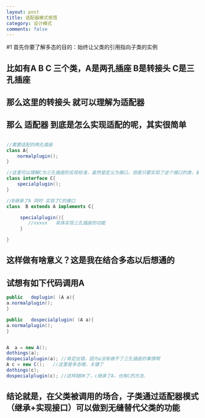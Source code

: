 ```yaml
---
layout: post
title: 适配器模式感悟
category: 设计模式
comments: false
---
```


#1  首先你要了解多态的目的：始终让父类的引用指向子类的实例

##  比如有A B C 三个类，A是两孔插座   B是转接头   C是三孔插座  

## 那么这里的转接头 就可以理解为适配器

## 那么 适配器 到底是怎么实现适配的呢，其实很简单

``` java

//需要适配的两孔插座
class A{
    normalplugin();     
}

//这里可以理解C为三孔插座的实现标准，虽然是定义为接口，但是只要实现了这个接口的类，都是认为可以当做三孔插座来使用的
class interface C{
    specialplugin();
}

//B继承了A 同时 实现了C的接口
class  B extends A implements C{      

     specialplugin(){
        //xxxxx   具体实现三孔插座的功能
     }

}   

```


## 这样做有啥意义？这是我在结合多态以后想通的

##  试想有如下代码调用A

``` java
public   doplugin( (A a){   
a.normalplugin();
}

public   dospecialplugin( (A a){
a.normalplugin();
}


A  a = new A();
dothings(a);
dospecialplugin(a); //肯定出错，因为a没有做不了三孔插座的事情啊
A c = new C();   //这里是多态哦，关键了
dothings(c);
dospecialplugin(c); //这样就OK了，c继承了A，也有C的方法.

```


##  结论就是，在父类被调用的场合，子类通过适配器模式（继承+实现接口）可以做到无缝替代父类的功能






